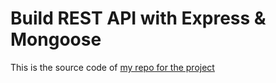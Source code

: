# Build REST API with Express & Mongoose

This is the source code of [my repo for the project](https://github.com/procech/express-rest-api/)
